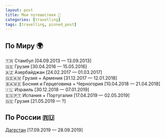 ```yaml
---
layout: post
title: Мои путешествия 📌
categories: [travelling]
tags: [travelling, pinned_post]
---
```


## По Миру 🌍  ##  

🇹🇷 Стамбул [04.09.2013 — 13.09.2013]  
🇬🇪 Грузия [30.04.2016 — 15.05.2016]  
🇦🇿 Азербайджан  [24.02.2017 — 01.03.2017]  
🇬🇪🇦🇲 Грузия + Армения [31.12.2017 — 12.01.2018]  
🇧🇦🇲🇪 Босния и Герцеговина + Черногория [10.04.2018 — 21.04.2018]  
🇮🇱 Израиль [30.12.2018 — 07.01.2019]  
🇪🇸🇵🇹 Испания + Португалия [17.04.2019 — 02.05.2019]  
🇬🇪 Грузия [21.05.2019 — ?]  


## По России 🇷🇺  ##

<a href="https://www.instagram.com/explore/tags/velodagestan/">Дагестан</a> [17.09.2019 — 28.09.2019]  

